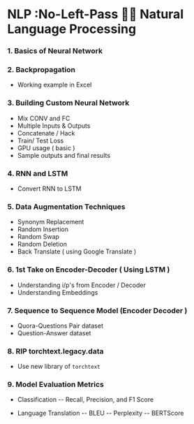 # NLP :**N**o-**L**eft-**P**ass 🤣😂 Natural Language Processing

### 1. Basics of Neural Network

### 2. Backpropagation
- Working example in Excel

### 3. Building Custom Neural Network
 - Mix CONV and FC
 - Multiple Inputs & Outputs
 - Concatenate / Hack
 - Train/ Test Loss
 - GPU usage ( basic )
 - Sample outputs and final results


### 4. RNN and LSTM
 - Convert RNN to LSTM 

### 5. Data Augmentation Techniques
 - Synonym Replacement
 - Random Insertion
 - Random Swap
 - Random Deletion
 - Back Translate ( using Google Translate )
 
### 6. 1st Take on Encoder-Decoder ( Using LSTM )
 - Understanding i/p's from Encoder / Decoder
 - Understanding Embeddings

### 7. Sequence to Sequence Model (Encoder Decoder )
 - Quora-Questions Pair dataset
 - Question-Answer dataset

### 8. RIP torchtext.legacy.data
 - Use new library of ```torchtext```

### 9. Model Evaluation Metrics
 - Classification 
	-- Recall, Precision, and F1 Score

 - Language Translation
	-- BLEU
	-- Perplexity 
	-- BERTScore